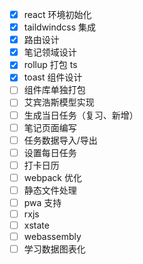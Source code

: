 - [x] react 环境初始化
- [x] taildwindcss 集成
- [x] 路由设计
- [x] 笔记领域设计
- [x] rollup 打包 ts
- [x] toast 组件设计
- [ ] 组件库单独打包
- [ ] 艾宾浩斯模型实现
- [ ] 生成当日任务（复习、新增）
- [ ] 笔记页面编写
- [ ] 任务数据导入/导出
- [ ] 设置每日任务
- [ ] 打卡日历
- [ ] webpack 优化
- [ ] 静态文件处理
- [ ] pwa 支持
- [ ] rxjs
- [ ] xstate
- [ ] webassembly
- [ ] 学习数据图表化
